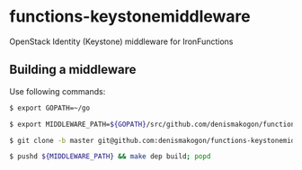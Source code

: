 # functions-keystonemiddleware
OpenStack Identity (Keystone) middleware for IronFunctions


## Building a middleware

Use following commands:
```bash
$ export GOPATH=~/go

$ export MIDDLEWARE_PATH=${GOPATH}/src/github.com/denismakogon/functions-keystonemiddleware

$ git clone -b master git@github.com:denismakogon/functions-keystonemiddleware.git ${MIDDLEWARE_PATH}

$ pushd ${MIDDLEWARE_PATH} && make dep build; popd
```
